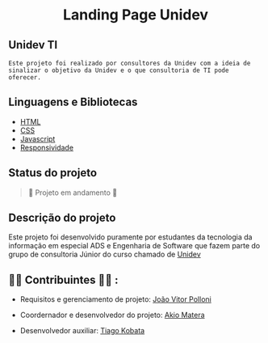 <h1 align = "center" > Landing Page Unidev</h1>

## Unidev TI ##
```
Este projeto foi realizado por consultores da Unidev com a ideia de sinalizar o objetivo da Unidev e o que consultoria de TI pode oferecer.

```

## Linguagens e Bibliotecas 


- <a href=https://devdocs.io/html/>HTML</a>
- <a href=https:https://devdocs.io/css/>CSS</a>
- <a href=https:https://devdocs.io/javascript/>Javascript</a>
- <a href=https:https://developer.mozilla.org/en-US/docs/Learn/CSS/CSS_layout/Responsive_Design/>Responsividade</a>


## Status do projeto 
> :hammer: Projeto em andamento :hammer:

## Descrição do projeto 

<p>Este projeto foi desenvolvido puramente por estudantes da tecnologia da informação em especial ADS e Engenharia de Software que fazem parte do grupo de consultoria Júnior do curso chamado de <a href= "https://www.linkedin.com/company/consultoria-unidevti/">Unidev</a></p>


## :technologist: Contribuintes :woman_technologist: :

- Requisitos e gerenciamento de projeto: <a href="https://www.linkedin.com/in/jo%C3%A3o-vitor-polloni-cordeiro/">João Vitor Polloni</a>

- Coordernador e desenvolvedor do projeto: <a href="https://www.linkedin.com/in/akio-matera-3a483b209/">Akio Matera</a>

- Desenvolvedor auxiliar: <a href="https://www.linkedin.com/in/tiago-kobata-397688209/">Tiago Kobata</a>
